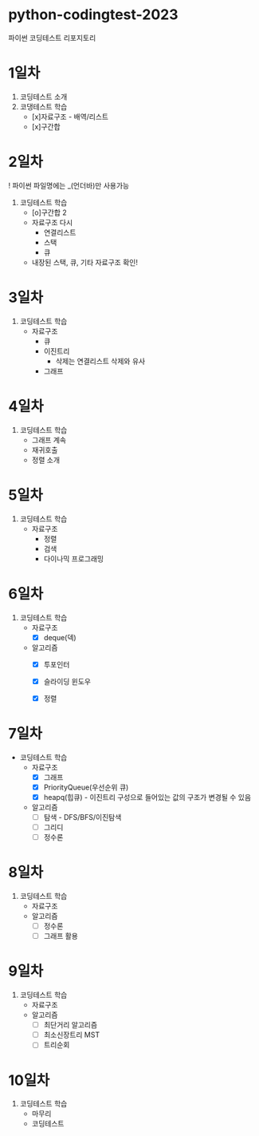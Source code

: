 # python-codingtest-2023
파이썬 코딩테스트 리포지토리

# 1일차
1. 코딩테스트 소개
2. 코댕테스트 학습
    - [x]자료구조 - 배역/리스트
    - [x]구간합

# 2일차
! 파이썬 파일명에는 _(언더바)만 사용가능

1. 코딩테스트 학습
    - [o]구간합 2
    - 자료구조 다시
        - 연결리스트
        - 스택
        - 큐
    - 내장된 스택, 큐, 기타 자료구조 확인!

# 3일차
1. 코딩테스트 학습
    - 자료구조
        - 큐
        - 이진트리
            - 삭제는 연결리스트 삭제와 유사
        - 그래프
# 4일차
1. 코딩테스트 학습
    - 그래프 계속
    - 재귀호출
    - 정렬 소개

# 5일차
1. 코딩테스트 학습
    - 자료구조
        - 정렬
        - 검색
        - 다이나믹 프로그래밍

# 6일차
1. 코딩테스트 학습
    - 자료구조
        - [x] deque(덱)
    - 알고리즘
        - [x] 투포인터
        - [x] 슬라이딩 윈도우
        - [x] 정렬


# 7일차
- 코딩테스트 학습
    - 자료구조
        - [x] 그래프
        - [x] PriorityQueue(우선순위 큐)
        - [x] heapq(힙큐) - 이진트리 구성으로 들어있는 값의 구조가 변경될 수 있음
    - 알고리즘
        - [ ] 탐색 - DFS/BFS/이진탐색
        - [ ] 그리디
        - [ ] 정수론

# 8일차
1. 코딩테스트 학습
    - 자료구조
    - 알고리즘
        - [ ] 정수론
        - [ ] 그래프 활용

# 9일차
1. 코딩테스트 학습
    - 자료구조
    - 알고리즘
        - [ ] 최단거리 알고리즘
        - [ ] 최소신장트리 MST
        - [ ] 트리순회

# 10일차
1. 코딩테스트 학습
    - 마무리
    - 코딩테스트